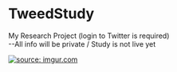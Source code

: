 # TweedStudy
My Research Project (login to Twitter is required) <br>
--All info will be private / Study is not live yet

<a href="http://imgur.com/Dkj9l4k"><img src="http://i.imgur.com/Dkj9l4k.gif?1" title="source: imgur.com" /></a>
